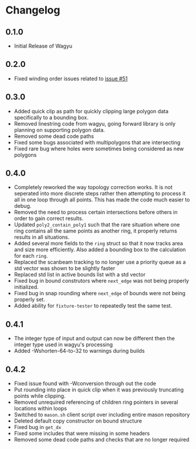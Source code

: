 # Changelog

## 0.1.0 

- Initial Release of Wagyu

## 0.2.0

- Fixed winding order issues related to [issue #51](https://github.com/mapbox/wagyu/issues/51)

## 0.3.0

- Added quick clip as path for quickly clipping large polygon data specifically to a bounding box.
- Removed linestring code from wagyu, going forward library is only planning on supporting polygon data.
- Removed some dead code paths
- Fixed some bugs associated with multipolygons that are intersecting
- Fixed rare bug where holes were sometimes being considered as new polygons

## 0.4.0

- Completely reworked the way topology correction works. It is not seperated into more discrete steps rather then attempting to process it all in one loop through all points. This has made the code much easier to debug.
- Removed the need to process certain intersections before others in order to gain correct results.
- Updated `poly2_contain_poly1` such that the rare situation where one ring contains all the same points as another ring, it properly returns results in all situations.
- Added several more fields to the `ring` struct so that it now tracks area and size more efficiently. Also added a bounding box to the calculation for each `ring`.
- Replaced the scanbeam tracking to no longer use a priority queue as a std vector was shown to be slightly faster
- Replaced std list in active bounds list with a std vector
- Fixed bug in bound construtors where `next_edge` was not being properly initialized. 
- Fixed bug in snap rounding where `next_edge` of bounds were not being properly set.
- Added ability for `fixture-tester` to repeatedly test the same test. 

## 0.4.1

- The integer type of input and output can now be different then the integer type used in wagyu's processing
- Added -Wshorten-64-to-32 to warnings during builds

## 0.4.2

- Fixed issue found with -Wconversion through out the code
- Put rounding into place in quick clip when it was previously truncating points while clipping.
- Removed unrequired referencing of children ring pointers in several locations within loops
- Switched to `mason.sh` client script over including entire mason repository
- Deleted default copy constructor on bound structure
- Fixed bug in `get_dx`
- Fixed some includes that were missing in some headers
- Removed some dead code paths and checks that are no longer required
